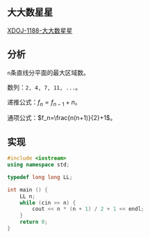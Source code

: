 ## 大大数星星

[XDOJ-1188-大大数星星](http://acm.xidian.edu.cn/problem.php?id=1188)

## 分析

`n`条直线分平面的最大区域数。

数列：`2, 4, 7, 11, ...`。

递推公式：$f_n=f_{n-1}+n$。

通项公式：$f_n=\frac{n(n+1)}{2}+1$。

## 实现

```cpp
#include <iostream>
using namespace std;

typedef long long LL;

int main () {
    LL n;
    while (cin >> n) {
        cout << n * (n + 1) / 2 + 1 << endl;
    }
    return 0;
}
```

